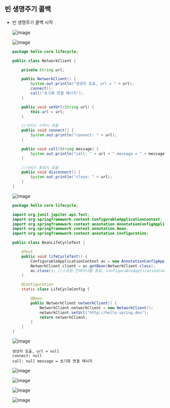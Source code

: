 ## **빈 생명주기 콜백**
  * 빈 생명주기 콜백 시작
    
    ![image](https://user-images.githubusercontent.com/79301439/160735579-79c9ba2c-188f-46df-8199-5ae8be2a9264.png)
    
    ![image](https://user-images.githubusercontent.com/79301439/160735605-b69f1671-4f4a-4592-b4b5-ce3f3c6e79a3.png)
    
    ```java
    package hello.core.lifecycle;

    public class NetworkClient {

        private String url;

        public NetworkClient() {
            System.out.println("생성자 호출, url = " + url);
            connect();
            call("초기화 연결 메시지");
        }

        public void setUrl(String url) {
            this.url = url;
        }

        //서비스 시작시 호출
        public void connect() {
            System.out.println("connect: " + url);
        }

        public void call(String message) {
            System.out.println("call: " + url + " message = " + message);
        }

        //서비스 종료시 호출
        public void disconnect() {
            System.out.println("close: " + url);
        }
    }
    ```
    
    ![image](https://user-images.githubusercontent.com/79301439/160735715-4024db2c-9433-4e75-b766-7204ae29c6f8.png)
    
    ```java
    package hello.core.lifecycle;

    import org.junit.jupiter.api.Test;
    import org.springframework.context.ConfigurableApplicationContext;
    import org.springframework.context.annotation.AnnotationConfigApplicationContext;
    import org.springframework.context.annotation.Bean;
    import org.springframework.context.annotation.Configuration;

    public class BeanLifeCycleTest {

        @Test
        public void lifeCycleTest() {
            ConfigurableApplicationContext ac = new AnnotationConfigApplicationContext(LifeCycleConfig.class);
            NetworkClient client = ac.getBean(NetworkClient.class);
            ac.close(); //스프링 컨테이너를 종료, ConfigurableApplicationContext 필요
        }

        @Configuration
        static class LifeCycleConfig {

            @Bean
            public NetworkClient networkClient() {
                NetworkClient networkClient = new NetworkClient();
                networkClient.setUrl("http://hello-spring.dev");
                return networkClient;
            }
        }
    }
    ```
    
    ![image](https://user-images.githubusercontent.com/79301439/160735864-367c9680-cecf-4690-8cd6-72a5b5e3fbe0.png)
    
    ```
    생성자 호출, url = null
    connect: null
    call: null message = 초기화 연결 메시지
    ```
    
    ![image](https://user-images.githubusercontent.com/79301439/160735950-58b9d7d2-e543-4eae-bc31-1d523ccfa387.png)
    
    ![image](https://user-images.githubusercontent.com/79301439/160736006-e569512e-7909-43ce-917a-922ddecac708.png)
    
    ![image](https://user-images.githubusercontent.com/79301439/160736038-b7219f64-f9ea-4698-9fd0-0b6012d24d2e.png)
    
    ![image](https://user-images.githubusercontent.com/79301439/160736118-353c4561-d3dc-43a1-8261-4526e7b8ca16.png)
